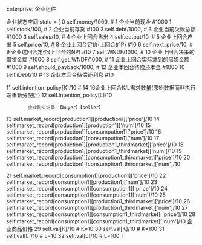 Enterprise: 企业组件

企业状态空间
state = [
0            self.money/1000,           # 1  企业当前现金 #1000
1            self.stock/100,           # 2  企业当前存货 #100
2            self.debt/1000,            # 3  企业当前欠款总额 #1000
3            self.sales/10,         # 4  企业上回合售出
4            self.output/10,            # 5  企业上回合产出
5            self.price/10,           # 8  企业上回合定价(上回合的P) #10
6            self.next_price/10,      # 9  企业这回合定价(上回合的NP) #10
7            self.WNDF/1000,            # 10  企业上回合决策的借贷金额 #1000
8            self.get_WNDF/1000,        # 11 企业上回合实际拿到的借贷金额 #1000
9            self.should_payback/1000,  # 12 企业本回合待偿还本金 #1000
10            self.iDebt/10             # 13 企业本回合待偿还利息 #10

11            self.intention_policy[K]/10  # 14 16企业上回合K/L需求数量(原始数据而非执行端重新分配后)
12            self.intention_policy[L]/10

            企业购买记录 【buyer】【seller】
13            self.market_record[production1][production1]['price']/10 
14            self.market_record[production1][production1]['num']/10 
15            self.market_record[production1][consumpution1]['price']/10 
16            self.market_record[production1][consumpution1]['num']/10 
17            self.market_record[production1][production1_thirdmarket]['price']/10 
18            self.market_record[production1][production1_thirdmarket]['num']/10
19            self.market_record[production1][consumption1_thirdmarket]['price']/10 
20            self.market_record[production1][consumption1_thirdmarket]['num']/10
            
21            self.market_record[consumption1][production1]['price']/10 
22            self.market_record[consumption1][production1]['num']/10 
23            self.market_record[consumption1][consumpution1]['price']/10 
24            self.market_record[consumption1][consumpution1]['num']/10 
25            self.market_record[consumption1][production1_thirdmarket]['price']/10 
26            self.market_record[consumption1][production1_thirdmarket]['num']/10
27            self.market_record[consumption1][consumption1_thirdmarket]['price']/10 
28            self.market_record[consumption1][consumption1_thirdmarket]['num']/10
            企业商品价格
29            self.val[K]/10 # K=10
30            self.val[K]/10 # K=100
31            self.val[L]/10 # L=10
32            self.val[L]/10 # L=100
        ]